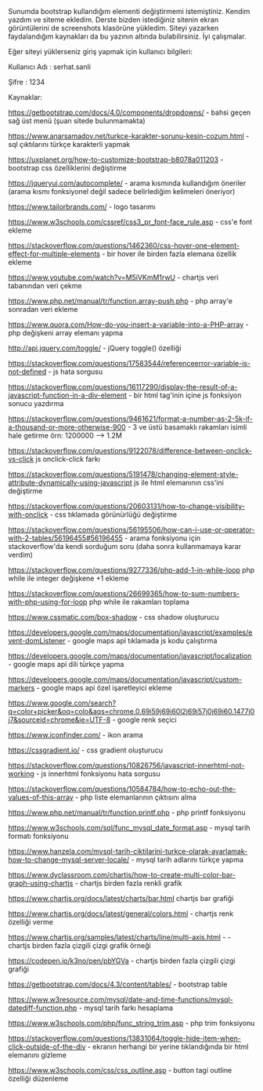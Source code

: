 Sunumda bootstrap kullandığım elementi değiştirmemi istemiştiniz. Kendim yazdım ve siteme ekledim. Derste bizden istediğiniz sitenin ekran görüntülerini de screenshots klasörüne yükledim. Siteyi yazarken  faydalandığım kaynakları da bu yazının altında bulabilirsiniz. İyi çalışmalar.

Eğer siteyi yüklerseniz giriş yapmak için kullanıcı bilgileri:

Kullanıcı Adı : serhat.sanli 

Şifre : 1234


Kaynaklar:

https://getbootstrap.com/docs/4.0/components/dropdowns/ - bahsi geçen sağ üst menü (şuan sitede bulunmamakta)

https://www.anarsamadov.net/turkce-karakter-sorunu-kesin-cozum.html - sql çıktılarını türkçe karakterli yapmak

https://uxplanet.org/how-to-customize-bootstrap-b8078a011203 - bootstrap css özelliklerini değiştirme

https://jqueryui.com/autocomplete/ - arama kısmında kullandığım öneriler (arama kısmı fonksiyonel değil sadece belirlediğim kelimeleri öneriyor)

https://www.tailorbrands.com/ - logo tasarımı

https://www.w3schools.com/cssref/css3_pr_font-face_rule.asp - css'e font ekleme

https://stackoverflow.com/questions/1462360/css-hover-one-element-effect-for-multiple-elements - bir hover ile birden fazla elemana özellik ekleme

https://www.youtube.com/watch?v=M5iVKmM1rwU - chartjs veri tabanından veri çekme

https://www.php.net/manual/tr/function.array-push.php - php array'e sonradan veri ekleme

https://www.quora.com/How-do-you-insert-a-variable-into-a-PHP-array - php değişkeni array elemanı yapma

http://api.jquery.com/toggle/ - jQuery toggle() özelliği

https://stackoverflow.com/questions/17583544/referenceerror-variable-is-not-defined - js hata sorgusu

https://stackoverflow.com/questions/16117290/display-the-result-of-a-javascript-function-in-a-div-element - bir html tag'inin içine js fonksiyon sonucu yazdırma

https://stackoverflow.com/questions/9461621/format-a-number-as-2-5k-if-a-thousand-or-more-otherwise-900 - 3 ve üstü basamaklı rakamları isimli hale getirme örn: 1200000 --> 1.2M

https://stackoverflow.com/questions/9122078/difference-between-onclick-vs-click js onclick-click farkı

https://stackoverflow.com/questions/5191478/changing-element-style-attribute-dynamically-using-javascript js ile html elemanının css'ini değiştirme

https://stackoverflow.com/questions/20603131/how-to-change-visibility-with-onclick - css tıklamada görünürlüğü değiştirme

https://stackoverflow.com/questions/56195506/how-can-i-use-or-operator-with-2-tables/56196455#56196455 - arama fonksiyonu için stackoverflow'da kendi sorduğum soru (daha sonra kullanmamaya karar verdim)

https://stackoverflow.com/questions/9277336/php-add-1-in-while-loop php while ile integer değişkene +1 ekleme

https://stackoverflow.com/questions/26699365/how-to-sum-numbers-with-php-using-for-loop php while ile rakamları toplama

https://www.cssmatic.com/box-shadow - css shadow oluşturucu

https://developers.google.com/maps/documentation/javascript/examples/event-domListener - google maps api tıklamada js kodu çalıştırma

https://developers.google.com/maps/documentation/javascript/localization - google maps api dili türkçe yapma

https://developers.google.com/maps/documentation/javascript/custom-markers - google maps api özel işaretleyici ekleme

https://www.google.com/search?q=color+picker&oq=colo&aqs=chrome.0.69i59j69i60l2j69i57j0j69i60.1477j0j7&sourceid=chrome&ie=UTF-8 - google renk seçici

https://www.iconfinder.com/ - ikon arama

https://cssgradient.io/ - css gradient oluşturucu

https://stackoverflow.com/questions/10826756/javascript-innerhtml-not-working - js innerhtml fonksiyonu hata sorgusu

https://stackoverflow.com/questions/10584784/how-to-echo-out-the-values-of-this-array - php liste elemanlarının çıktısını alma

https://www.php.net/manual/tr/function.printf.php - php printf fonksiyonu

https://www.w3schools.com/sql/func_mysql_date_format.asp - mysql tarih formatı fonksiyonu

https://www.hanzela.com/mysql-tarih-ciktilarini-turkce-olarak-ayarlamak-how-to-change-mysql-server-locale/ - mysql tarih adlarını türkçe yapma

https://www.dyclassroom.com/chartjs/how-to-create-multi-color-bar-graph-using-chartjs - chartjs birden fazla renkli grafik

https://www.chartjs.org/docs/latest/charts/bar.html chartjs bar grafiği

https://www.chartjs.org/docs/latest/general/colors.html - chartjs renk özelliği verme

https://www.chartjs.org/samples/latest/charts/line/multi-axis.html - - chartjs birden fazla çizgili çizgi grafik örneği

https://codepen.io/k3no/pen/pbYGVa - chartjs birden fazla çizgili çizgi grafiği

https://getbootstrap.com/docs/4.3/content/tables/ - bootstrap table

https://www.w3resource.com/mysql/date-and-time-functions/mysql-datediff-function.php - mysql tarih farkı hesaplama

https://www.w3schools.com/php/func_string_trim.asp - php trim fonksiyonu

https://stackoverflow.com/questions/13831064/toggle-hide-item-when-click-outside-of-the-div - ekranın herhangi bir yerine tıklandığında bir html elemanını gizleme

https://www.w3schools.com/css/css_outline.asp - button tagi outline özelliği düzenleme





